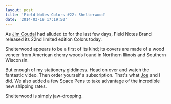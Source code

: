 ```yaml
---
layout: post
title: 'Field Notes Colors #22: Shelterwood'
date: '2014-03-19 17:19:50'
---
```


<p>As <a href="https://twitter.com/Coudal/status/445974699319648257">Jim Coudal</a> had alluded to for the last few days, Field Notes Brand released its 22nd limited edition Colors today. </p>

<p>Shelterwood appears to be a first of its kind; its covers are made of a wood veneer from American cherry woods found in Northern Illinois and Southern Wisconsin.</p>

<p>But enough of my stationery giddiness. Head on over and watch the fantastic video. Then order yourself a subscription. That's what <a href="http://jwie.be">Joe</a> and I did. We also added a few Space Pens to take advantage of the incredible new shipping rates.</p>

<p>Shelterwood is simply jaw-dropping.</p>